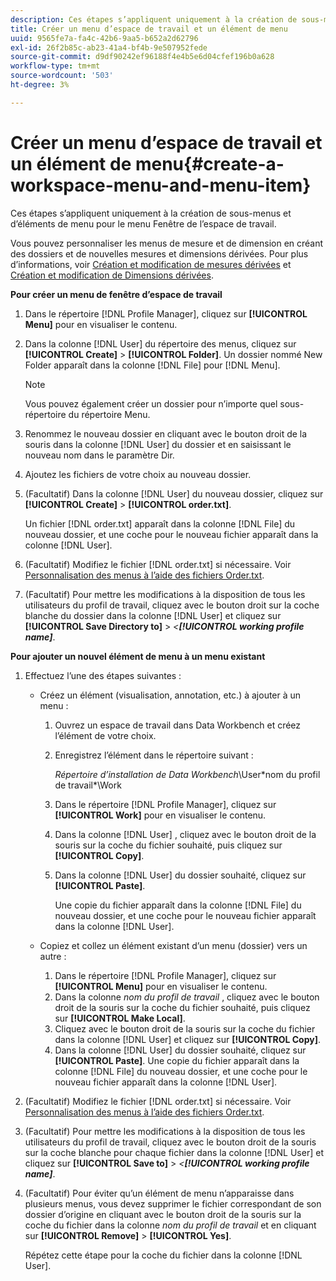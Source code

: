 ```yaml
---
description: Ces étapes s’appliquent uniquement à la création de sous-menus et d’éléments de menu pour le menu Fenêtre de l’espace de travail.
title: Créer un menu d’espace de travail et un élément de menu
uuid: 9565fe7a-fa4c-42b6-9aa5-b652a2d62796
exl-id: 26f2b85c-ab23-41a4-bf4b-9e507952fede
source-git-commit: d9df90242ef96188f4e4b5e6d04cfef196b0a628
workflow-type: tm+mt
source-wordcount: '503'
ht-degree: 3%

---
```


# Créer un menu d’espace de travail et un élément de menu{#create-a-workspace-menu-and-menu-item}

Ces étapes s’appliquent uniquement à la création de sous-menus et d’éléments de menu pour le menu Fenêtre de l’espace de travail.

Vous pouvez personnaliser les menus de mesure et de dimension en créant des dossiers et de nouvelles mesures et dimensions dérivées. Pour plus d’informations, voir [Création et modification de mesures dérivées](../../../../home/c-get-started/c-admin-intrf/c-prof-mgr/c-drvd-mtrcs.md#concept-e41723b342a849309874b26232224a40) et [Création et modification de Dimensions dérivées](../../../../home/c-get-started/c-admin-intrf/c-prof-mgr/c-dvrd-dim.md#concept-ece3c3ea8cdf4fc796680173993bff93).

**Pour créer un menu de fenêtre d’espace de travail**

1. Dans le répertoire [!DNL Profile Manager], cliquez sur **[!UICONTROL Menu]** pour en visualiser le contenu.
1. Dans la colonne [!DNL User] du répertoire des menus, cliquez sur **[!UICONTROL Create]** > **[!UICONTROL Folder]**. Un dossier nommé New Folder apparaît dans la colonne [!DNL File] pour [!DNL Menu].

   >[!NOTE]
   >
   >Vous pouvez également créer un dossier pour n’importe quel sous-répertoire du répertoire Menu.

1. Renommez le nouveau dossier en cliquant avec le bouton droit de la souris dans la colonne [!DNL User] du dossier et en saisissant le nouveau nom dans le paramètre Dir.
1. Ajoutez les fichiers de votre choix au nouveau dossier.
1. (Facultatif) Dans la colonne [!DNL User] du nouveau dossier, cliquez sur **[!UICONTROL Create]** > **[!UICONTROL order.txt]**.

   Un fichier [!DNL order.txt] apparaît dans la colonne [!DNL File] du nouveau dossier, et une coche pour le nouveau fichier apparaît dans la colonne [!DNL User].

1. (Facultatif) Modifiez le fichier [!DNL order.txt] si nécessaire. Voir [Personnalisation des menus à l’aide des fichiers Order.txt](../../../../home/c-get-started/c-intf-anlys-ftrs/c-ctm-menus/t-cstm-menus-ordr-files.md#task-a391800a8dd444deb3e1516d5189f999).
1. (Facultatif) Pour mettre les modifications à la disposition de tous les utilisateurs du profil de travail, cliquez avec le bouton droit sur la coche blanche du dossier dans la colonne [!DNL User] et cliquez sur **[!UICONTROL Save Directory to]** > *&lt;**[!UICONTROL working profile name]***.

**Pour ajouter un nouvel élément de menu à un menu existant**

1. Effectuez l’une des étapes suivantes :

   * Créez un élément (visualisation, annotation, etc.) à ajouter à un menu :

      1. Ouvrez un espace de travail dans Data Workbench et créez l’élément de votre choix.
      1. Enregistrez l’élément dans le répertoire suivant :

         *Répertoire d’installation de Data Workbench*\User\*nom du profil de travail*\Work

      1. Dans le répertoire [!DNL Profile Manager], cliquez sur **[!UICONTROL Work]** pour en visualiser le contenu.
      1. Dans la colonne [!DNL User] , cliquez avec le bouton droit de la souris sur la coche du fichier souhaité, puis cliquez sur **[!UICONTROL Copy]**.
      1. Dans la colonne [!DNL User] du dossier souhaité, cliquez sur **[!UICONTROL Paste]**.

         Une copie du fichier apparaît dans la colonne [!DNL File] du nouveau dossier, et une coche pour le nouveau fichier apparaît dans la colonne [!DNL User].
   * Copiez et collez un élément existant d’un menu (dossier) vers un autre :

      1. Dans le répertoire [!DNL Profile Manager], cliquez sur **[!UICONTROL Menu]** pour en visualiser le contenu.
      1. Dans la colonne *nom du profil de travail* , cliquez avec le bouton droit de la souris sur la coche du fichier souhaité, puis cliquez sur **[!UICONTROL Make Local]**.
      1. Cliquez avec le bouton droit de la souris sur la coche du fichier dans la colonne [!DNL User] et cliquez sur **[!UICONTROL Copy]**.
      1. Dans la colonne [!DNL User] du dossier souhaité, cliquez sur **[!UICONTROL Paste]**. Une copie du fichier apparaît dans la colonne [!DNL File] du nouveau dossier, et une coche pour le nouveau fichier apparaît dans la colonne [!DNL User].


1. (Facultatif) Modifiez le fichier [!DNL order.txt] si nécessaire. Voir [Personnalisation des menus à l’aide des fichiers Order.txt](../../../../home/c-get-started/c-intf-anlys-ftrs/c-ctm-menus/t-cstm-menus-ordr-files.md#task-a391800a8dd444deb3e1516d5189f999).
1. (Facultatif) Pour mettre les modifications à la disposition de tous les utilisateurs du profil de travail, cliquez avec le bouton droit de la souris sur la coche blanche pour chaque fichier dans la colonne [!DNL User] et cliquez sur **[!UICONTROL Save to]** > *&lt;**[!UICONTROL working profile name]***.
1. (Facultatif) Pour éviter qu’un élément de menu n’apparaisse dans plusieurs menus, vous devez supprimer le fichier correspondant de son dossier d’origine en cliquant avec le bouton droit de la souris sur la coche du fichier dans la colonne *nom du profil de travail* et en cliquant sur **[!UICONTROL Remove]** > **[!UICONTROL Yes]**.

   Répétez cette étape pour la coche du fichier dans la colonne [!DNL User].
